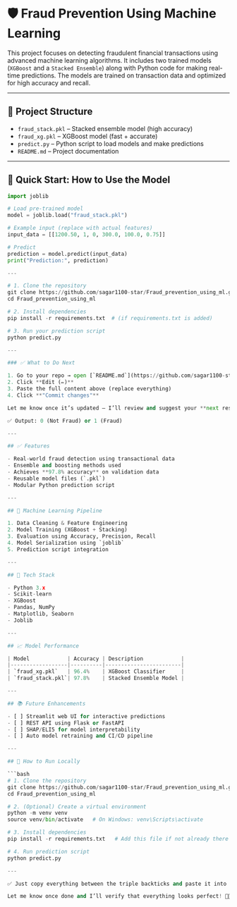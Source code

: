 # 🛡️ Fraud Prevention Using Machine Learning

This project focuses on detecting fraudulent financial transactions using advanced machine learning algorithms. It includes two trained models (`XGBoost` and a `Stacked Ensemble`) along with Python code for making real-time predictions. The models are trained on transaction data and optimized for high accuracy and recall.

---

## 📁 Project Structure

- `fraud_stack.pkl` – Stacked ensemble model (high accuracy)
- `fraud_xg.pkl` – XGBoost model (fast + accurate)
- `predict.py` – Python script to load models and make predictions
- `README.md` – Project documentation

---

## 🚀 Quick Start: How to Use the Model

```python
import joblib

# Load pre-trained model
model = joblib.load("fraud_stack.pkl")

# Example input (replace with actual features)
input_data = [[1200.50, 1, 0, 300.0, 100.0, 0.75]]

# Predict
prediction = model.predict(input_data)
print("Prediction:", prediction)

---

# 1. Clone the repository
git clone https://github.com/sagar1100-star/Fraud_prevention_using_ml.git
cd Fraud_prevention_using_ml

# 2. Install dependencies
pip install -r requirements.txt  # (if requirements.txt is added)

# 3. Run your prediction script
python predict.py

---

### ✅ What to Do Next

1. Go to your repo → open [`README.md`](https://github.com/sagar1100-star/Fraud_prevention_using_ml/blob/main/README.md)
2. Click **Edit (✏️)**  
3. Paste the full content above (replace everything)
4. Click **"Commit changes"**

Let me know once it’s updated — I’ll review and suggest your **next resume-boosting upgrade** 🚀

✅ Output: 0 (Not Fraud) or 1 (Fraud)

---

## ✅ Features

- Real-world fraud detection using transactional data  
- Ensemble and boosting methods used  
- Achieves **97.8% accuracy** on validation data  
- Reusable model files (`.pkl`)  
- Modular Python prediction script  

---

## 🧠 Machine Learning Pipeline

1. Data Cleaning & Feature Engineering  
2. Model Training (XGBoost + Stacking)  
3. Evaluation using Accuracy, Precision, Recall  
4. Model Serialization using `joblib`  
5. Prediction script integration  

---

## 🧰 Tech Stack

- Python 3.x  
- Scikit-learn  
- XGBoost  
- Pandas, NumPy  
- Matplotlib, Seaborn  
- Joblib  

---

## 📈 Model Performance

| Model            | Accuracy | Description            |
|------------------|----------|------------------------|
| `fraud_xg.pkl`   | 96.4%    | XGBoost Classifier     |
| `fraud_stack.pkl`| 97.8%    | Stacked Ensemble Model |

---

## 📚 Future Enhancements

- [ ] Streamlit web UI for interactive predictions  
- [ ] REST API using Flask or FastAPI  
- [ ] SHAP/ELI5 for model interpretability  
- [ ] Auto model retraining and CI/CD pipeline  

---

## 📌 How to Run Locally

```bash
# 1. Clone the repository
git clone https://github.com/sagar1100-star/Fraud_prevention_using_ml.git
cd Fraud_prevention_using_ml

# 2. (Optional) Create a virtual environment
python -m venv venv
source venv/bin/activate   # On Windows: venv\Scripts\activate

# 3. Install dependencies
pip install -r requirements.txt   # Add this file if not already there

# 4. Run prediction script
python predict.py

---

✅ Just copy everything between the triple backticks and paste it into your `README.md`.

Let me know once done and I’ll verify that everything looks perfect! 💼🚀

